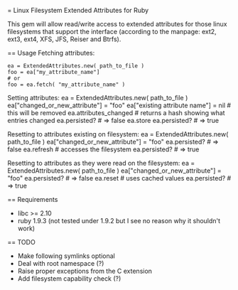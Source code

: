 = Linux Filesystem Extended Attributes for Ruby

This gem will allow read/write access to extended attributes for those linux
filesystems that support the interface (according to the manpage: ext2, ext3,
ext4, XFS, JFS, Reiser and Btrfs). 

== Usage
Fetching attributes:

    ea = ExtendedAttributes.new( path_to_file )
    foo = ea["my_attribute_name"]
    # or
    foo = ea.fetch( "my_attribute_name" )

Setting attributes:
    ea = ExtendedAttributes.new( path_to_file )
    ea["changed_or_new_attribute"] = "foo"
    ea["existing attribute name"] = nil # this will be removed
    ea.attributes_changed # returns a hash showing what entries changed
    ea.persisted? # => false
    ea.store
    ea.persisted? # => true

Resetting to attributes existing on filesystem:
    ea = ExtendedAttributes.new( path_to_file )
    ea["changed_or_new_attribute"] = "foo"
    ea.persisted? # => false
    ea.refresh    # accesses the filesystem
    ea.persisted? # => true

Resetting to attributes as they were read on the filesystem:
    ea = ExtendedAttributes.new( path_to_file )
    ea["changed_or_new_attribute"] = "foo"
    ea.persisted? # => false
    ea.reset      # uses cached values
    ea.persisted? # => true

== Requirements
* libc >= 2.10
* ruby 1.9.3 (not tested under 1.9.2 but I see no reason why it shouldn't work)

== TODO
* Make following symlinks optional
* Deal with root namespace (?)
* Raise proper exceptions from the C extension
* Add filesystem capability check (?)
